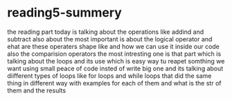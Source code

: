 # reading5-summery

the reading part today is talking about the operations like addind and subtract
also about the most important is about the logical operator and ehat are these operaters shape like
and how we can use it inside our code also the comparision operators
the most intresting one is that part which is talking about the loops and its use which is easy way tu reapet somthing we want
using small peace of code insted of write big one and its talking about diifferent types of loops
like for loops and while loops that did the same thing in different way with examples for each of them
and what is the str of them and the results
